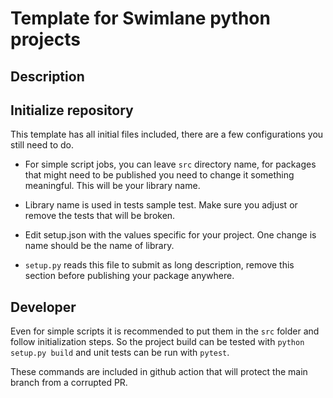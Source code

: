 # Template for Swimlane python projects

## Description

## Initialize repository

This template has all initial files included, there are a few configurations you still need to do.

- For simple script jobs, you can leave `src` directory name, for packages that might need to be published you
need to change it something meaningful. This will be your library name.
  
- Library name is used in tests sample test. Make sure you adjust or remove the tests that will be broken.

- Edit setup.json with the values specific for your project. One change is name should be the name of library.

- `setup.py` reads this file to submit as long description, remove this section before publishing your
package anywhere.
  
## Developer

Even for simple scripts it is recommended to put them in the `src` folder and follow initialization steps. So the
project build can be tested with `python setup.py build` and unit tests can be run with `pytest`. 

These commands are included in github action that will protect the main branch from a corrupted PR.